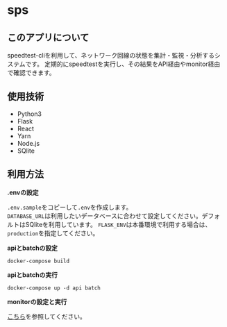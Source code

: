 # sps

## このアプリについて

speedtest-cliを利用して、ネットワーク回線の状態を集計・監視・分析するシステムです。
定期的にspeedtestを実行し、その結果をAPI経由やmonitor経由で確認できます。

## 使用技術

- Python3
- Flask
- React
- Yarn
- Node.js
- SQlite

## 利用方法

**.envの設定**

`.env.sample`をコピーして`.env`を作成します。  
`DATABASE_URL`は利用したいデータベースに合わせて設定してください。デフォルトはSQliteを利用しています。
`FLASK_ENV`は本番環境で利用する場合は、`production`を指定してください。

**apiとbatchの設定**

```
docker-compose build
```

**apiとbatchの実行**
```
docker-compose up -d api batch
```

**monitorの設定と実行**

[こちら](https://github.com/shiotomo/sps/blob/master/monitor/README.md)を参照してください。